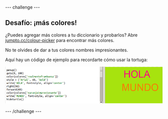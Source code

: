 --- challenge ---

## Desafío: ¡más colores!

¿Puedes agregar más colores a tu diccionario y probarlos? Abre <a href="http://jumpto.cc/colour-picker" target="_blank">jumpto.cc/colour-picker</a> para encontrar más colores.

No te olvides de dar a tus colores nombres impresionantes.

Aquí hay un código de ejemplo para recordarte cómo usar la tortuga:

![captura de pantalla](images/colourful-challenge1.png)

--- /challenge ---
